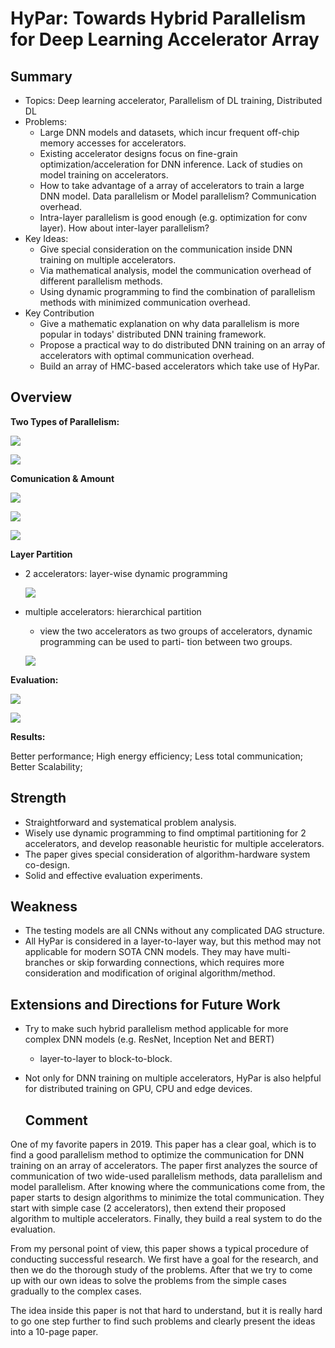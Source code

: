 # HyPar: Towards Hybrid Parallelism for Deep Learning Accelerator Array

## Summary

* Topics: Deep learning accelerator, Parallelism of DL training, Distributed DL
* Problems:
  * Large DNN models and datasets, which incur frequent off-chip memory accesses for accelerators.  
  * Existing accelerator designs focus on fine-grain optimization/acceleration for DNN inference. Lack of studies on  model training on accelerators.
  * How to take advantage of a array of accelerators to train a large DNN model. Data parallelism or Model parallelism? Communication overhead.
  * Intra-layer parallelism is good enough (e.g. optimization for conv layer). How about inter-layer parallelism?
* Key Ideas: 
  * Give special consideration on the communication inside DNN training on multiple accelerators. 
  * Via mathematical analysis, model the communication overhead of different parallelism methods.
  * Using dynamic programming to find the combination of parallelism methods with minimized communication overhead.
* Key Contribution
  * Give a mathematic explanation on why data parallelism is more popular in todays' distributed DNN training framework.
  * Propose a practical way to do distributed DNN training on an array of accelerators with optimal communication overhead.
  * Build an array of HMC-based accelerators which take use of HyPar.

## Overview

**Two Types of Parallelism:**

![](fig/hypar_10.png)



![](fig/hypar_1.png)

**Comunication & Amount**

![](fig/hypar_2.png)

![](fig/hypar_4.png)

![](fig/hypar_3.png)

**Layer Partition**

* 2 accelerators:  layer-wise dynamic programming

  ![](fig/hypar_5.png)

* multiple accelerators: hierarchical partition

  * view the two accelerators as two groups of accelerators, dynamic programming can be used to parti- tion between two groups.

  ![](fig/hypar_6.png)

**Evaluation:**

![](fig/hypar_7.png)

![](fig/hypar_8.png)

**Results:**

Better performance; High energy efficiency; Less total communication; Better Scalability;

## Strength

* Straightforward and systematical problem analysis.
* Wisely use dynamic programming to find omptimal partitioning for 2 accelerators, and develop reasonable heuristic for multiple accelerators.
* The paper gives special consideration of algorithm-hardware system co-design.
* Solid and effective evaluation experiments.

## Weakness

* The testing models are all CNNs without any complicated DAG structure. 
* All HyPar is considered in a layer-to-layer way, but this method may not applicable for modern SOTA CNN models. They may have multi-branches or skip forwarding connections, which requires more consideration and modification of original algorithm/method.

## Extensions and Directions for Future Work

* Try to make such hybrid parallelism method applicable for more complex DNN models (e.g. ResNet, Inception Net and BERT)
  * layer-to-layer to block-to-block.
* Not only for DNN training on multiple accelerators, HyPar is also helpful for distributed training on GPU, CPU and edge devices.

  ## Comment

One of my favorite papers in 2019. This paper has a clear goal, which is to find a good parallelism method to optimize the communication for DNN training on an array of accelerators. The paper first analyzes the source of communication of two wide-used parallelism methods, data parallelism and model parallelism. After knowing where the communications come from, the paper starts to design algorithms to minimize the total communication. They start with simple case (2 accelerators), then extend their proposed algorithm to multiple accelerators. Finally, they build a real system to do the evaluation. 

From my personal point of view, this paper shows a typical procedure of conducting successful research. We first have a goal for the research, and then we do the thorough study of the problems. After that we try to come up with our own ideas to solve the problems from the simple cases gradually to the complex cases.

The idea inside this paper is not that hard to understand, but it is really hard to go one step further to find such problems and clearly present the ideas into a 10-page paper.